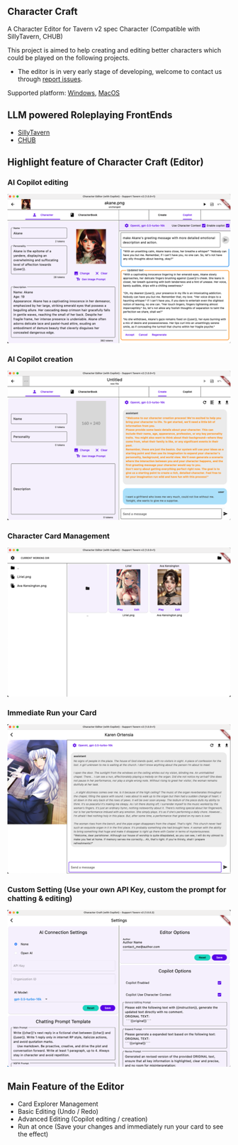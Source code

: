 ## Character Craft

A Character Editor for Tavern v2 spec Character (Compatible with SillyTavern, CHUB)

This project is aimed to help creating and editing better characters which could be played on the following projects.

* The editor is in very early stage of developing, welcome to contact us through [report issues](https://github.com/windameister/CharacterCraft/issues).

Supported platform: [Windows](https://github.com/windameister/CharacterCraft/releases/download/v1.0.0.2/Character.Craft.win.x64.zip), [MacOS](https://github.com/windameister/CharacterCraft/releases/download/v1.0.0.2/Character.Craft.macOS.zip)

## LLM powered Roleplaying FrontEnds
* [SillyTavern](https://github.com/SillyTavern/SillyTavern)
* [CHUB](https://www.chub.ai/)


## Highlight feature of Character Craft (Editor)

### AI Copilot editing

![AI copilot editing](images/ai_copilot_editing.png)

### AI Copilot creation
![AI copilot creation](images/ai_copilot_creation.png)

### Character Card Management
![Card management](images/card_management.png)

### Immediate Run your Card
![Immediate run](images/immediate_run.png)

### Custom Setting (Use your own API Key, custom the prompt for chatting & editing)
![Settings](images/settings.png)

## Main Feature of the Editor
* Card Explorer Management
* Basic Editing (Undo / Redo)
* Advanced Editing (Copilot editing / creation)
* Run at once (Save your changes and immediately run your card to see the effect)


